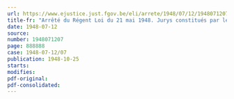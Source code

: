 ```yaml
---
url: https://www.ejustice.just.fgov.be/eli/arrete/1948/07/12/1948071207/justel
title-fr: "Arrêté du Régent Loi du 21 mai 1948. Jurys constitués par le gouvernement pour la collation des grades académiques. Modifications aux dispositions réglementaires"
date: 1948-07-12
source:
number: 1948071207
page: 888888
case: 1948-07-12/07
publication: 1948-10-25
starts:
modifies:
pdf-original:
pdf-consolidated:
---
```


